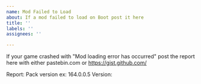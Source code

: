 ```yaml
---
name: Mod Failed to Load
about: If a mod failed to load on Boot post it here
title: ''
labels: ''
assignees: ''

---
```


If your game crashed with "Mod loading error has occurred" post the report here with either pastebin.com or https://gist.github.com/ 

Report: 
Pack version ex: 164.0.0.5
Version:
